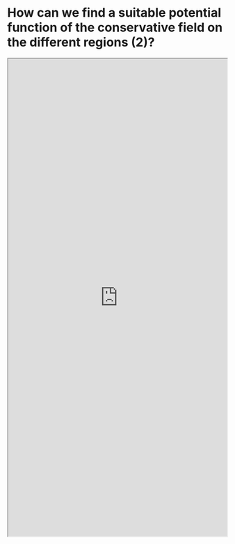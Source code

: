 # How can we find a suitable potential function of the conservative field on the different regions (2)?


<!--more-->

<iframe src="https://linn-guo.github.io/pdf/choices_potential_functions2.pdf" height="1100px" width="100%"></iframe>

